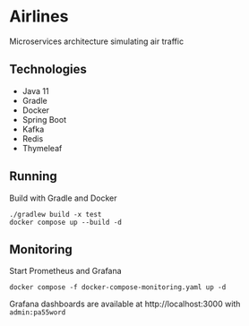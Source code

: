# Airlines

Microservices architecture simulating air traffic

## Technologies

- Java 11
- Gradle
- Docker
- Spring Boot
- Kafka
- Redis
- Thymeleaf

## Running

Build with Gradle and Docker
```
./gradlew build -x test
docker compose up --build -d 
```

## Monitoring

Start Prometheus and Grafana
```
docker compose -f docker-compose-monitoring.yaml up -d
```

Grafana dashboards are available at http://localhost:3000 with ```admin:pa55word```
